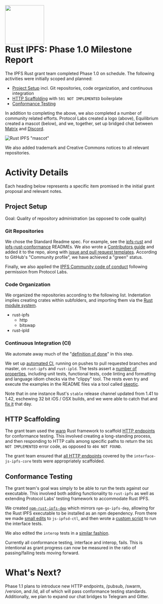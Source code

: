 <h1>
  <img src="https://ipfs.io/ipfs/QmRcFsCvTgGrB52UGpp9P2bSDmnYNTAATdRf4NBj8SKf77/rust-ipfs-logo-256w.png" width="128" /><br />
  Rust IPFS: Phase 1.0 Milestone Report
</h1>

The IPFS Rust grant team completed Phase 1.0 on schedule. The following activities were initially scoped and planned: 

- [Project Setup](#project-setup) incl. Git repositories, code organization, and continuous integration
- [HTTP Scaffolding](#http-scaffolding) with `501 NOT IMPLEMENTED` boilerplate
- [Conformance Testing](#conformance-testing)
    
In addition to completing the above, we also completed a number of community related efforts. Protocol Labs created a logo (above), Equilibrium created a mascot (below), and we, together, set up bridged chat between [Matrix](https://riot.im/app/#/room/#rust-ipfs:matrix.org) and [Discord](https://discord.gg/9E5SFvW).

![Rust IPFS "mascot"](https://user-images.githubusercontent.com/106148/75078320-50e15a00-54d3-11ea-9df4-43d6d04466cf.png)

We also added trademark and Creative Commons notices to all relevant repositories.

# Activity Details

Each heading below represents a specific item promised in the initial grant proposal and relevant notes.

## Project Setup

Goal: Quality of repository administration (as opposed to code quality)

### Git Repositories

We chose the Standard Readme spec. For example, see the [ipfs-rust](ttps://github.com/ipfs-rust/rust-ipfs/pull/72
) and [ipfs-rust-conformance](https://github.com/ipfs-rust/ipfs-rust-conformance/issues/11) READMEs. We also wrote a [Contributors guide](https://github.com/ipfs-rust/rust-ipfs/issues/61) and added it to the repo, along with [issue and pull request templates](https://github.com/ipfs-rust/rust-ipfs/pull/74). According to GitHub's "Community profile", we have achieved a "green" status.

Finally, we also applied the [IPFS Community code of conduct](https://github.com/ipfs-rust/rust-ipfs/pull/68) following permission from Protocol Labs.

### Code Organization

We organized the repositories according to the following list. Indentation implies creating crates within subfolders, and importing them via the [Rust module system](https://doc.rust-lang.org/book/second-edition/ch07-00-modules.html).

- rust-ipfs
    - http
    - bitswap
- rust-ipld

### Continuous Integration (CI)

We automate away much of the "[definition of done](https://github.com/ipfs/devgrants/tree/master/open-grants/ipfs-rust#definition-of-done)" in this step.

We set up [automated CI](https://github.com/ipfs-rust/rust-ipfs/pull/69), running on pushes to pull requested branches and master, on `rust-ipfs` and `rust-ipld`. The tests assert a [number of properties](https://github.com/ipfs-rust/rust-ipfs/issues/62), including unit tests, functional tests, code linting and formatting and language idiom checks via the "clippy" tool. The rests even try and execute the examples in the README files via a tool called [skeptic](https://github.com/ipfs-rust/rust-ipfs/issues/41).

Note that in one instance Rust's `stable` release channel updated from 1.41 to 1.42, eschewing 32 bit iOS / OSX builds, and we were able to catch that and [fix it](https://github.com/ipfs-rust/rust-ipfs/pull/100) that day.

## HTTP Scaffolding

The grant team used the [warp](https://github.com/seanmonstar/warp) Rust framework to scaffold [HTTP endpoints](https://github.com/ipfs-rust/rust-ipfs/issues/60) for conformance testing. This involved creating a long-standing process, and then responding to HTTP calls among specific paths to return the `501 NOT IMPLEMENTED` error code, as opposed to `404 NOT FOUND`.

The grant team ensured that [all HTTP endpoints](https://github.com/ipfs-rust/rust-ipfs/blob/master/http/src/v0.rs#L30) covered by the `interface-js-ipfs-core` tests were appropriately scaffolded.

## Conformance Testing

The grant team's goal was simply to be able to _run_ the tests against our executable. This involved both adding functionality to `rust-ipfs` as well as extending Protocol Labs' testing framework to accommodate Rust IPFS.

We created [`npm-rust-ipfs-dep`](https://github.com/ipfs-rust/npm-rust-ipfs-dep/issues/1) which mirrors `npm-go-ipfs-dep`, allowing for the Rust IPFS executable to be installed as an npm dependency. From there we made [small edits](https://github.com/ipfs/js-ipfsd-ctl/pull/473) to `js-ipfsd-ctl`, and then wrote a [custom script](https://github.com/ipfs-rust/ipfs-rust-conformance) to run the interface tests.

We also edited the `interop` tests in a [similar fashion](https://github.com/ipfs-rust/interop/pull/2).

Currently all conformance testing, interface and interop, fails. This is intentional as grant progress can now be measured in the ratio of passing/failing tests moving forward.

# What's Next?

Phase 1.1 plans to introduce new HTTP endpoints, /pubsub, /swarm, /version, and /id, all of which will pass conformance testing standards. Additionally, we plan to expand our chat bridges to Telegram and Gitter.
